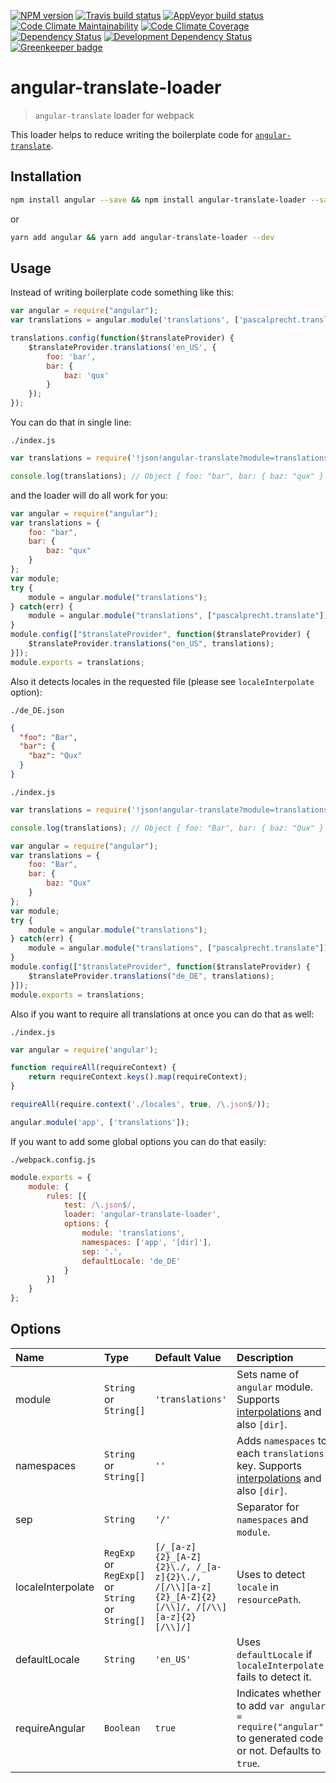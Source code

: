 [![NPM version](https://img.shields.io/npm/v/angular-translate-loader.svg)](https://www.npmjs.org/package/angular-translate-loader)
[![Travis build status](https://travis-ci.org/Fitbit/angular-translate-loader.svg?branch=master)](https://travis-ci.org/Fitbit/angular-translate-loader)
[![AppVeyor build status](https://ci.appveyor.com/api/projects/status/d26g0pju735nksho/branch/master?svg=true)](https://ci.appveyor.com/project/mdreizin/angular-translate-loader/branch/master)
[![Code Climate Maintainability](https://api.codeclimate.com/v1/badges/2c1736cd0cf3a36ae154/maintainability)](https://codeclimate.com/github/Fitbit/angular-translate-loader)
[![Code Climate Coverage](https://api.codeclimate.com/v1/badges/2c1736cd0cf3a36ae154/test_coverage)](https://codeclimate.com/github/Fitbit/angular-translate-loader)
[![Dependency Status](https://img.shields.io/david/Fitbit/angular-translate-loader.svg)](https://david-dm.org/Fitbit/angular-translate-loader)
[![Development Dependency Status](https://img.shields.io/david/dev/Fitbit/angular-translate-loader.svg)](https://david-dm.org/Fitbit/angular-translate-loader#info=devDependencies)
[![Greenkeeper badge](https://badges.greenkeeper.io/Fitbit/angular-translate-loader.svg)](https://greenkeeper.io/)

# angular-translate-loader
> `angular-translate` loader for webpack

This loader helps to reduce writing the boilerplate code for [`angular-translate`](https://github.com/angular-translate/angular-translate).

## Installation

```bash
npm install angular --save && npm install angular-translate-loader --save-dev
```

or

```bash
yarn add angular && yarn add angular-translate-loader --dev
```

## Usage

Instead of writing boilerplate code something like this:

<!-- global angular -->
<!-- eslint no-console: 0 -->
```javascript
var angular = require("angular");
var translations = angular.module('translations', ['pascalprecht.translate']);

translations.config(function($translateProvider) {
    $translateProvider.translations('en_US', {
        foo: 'bar',
        bar: {
            baz: 'qux'
        }
    });
});
```

You can do that in single line:

`./index.js`

<!-- eslint no-console: 0 -->
```javascript
var translations = require('!json!angular-translate?module=translations!./index.json');

console.log(translations); // Object { foo: "bar", bar: { baz: "qux" } }
```

and the loader will do all work for you:

```javascript
var angular = require("angular");
var translations = {
    foo: "bar",
    bar: {
        baz: "qux"
    }
};
var module;
try {
    module = angular.module("translations");
} catch(err) {
    module = angular.module("translations", ["pascalprecht.translate"]);
}
module.config(["$translateProvider", function($translateProvider) {
    $translateProvider.translations("en_US", translations);
}]);
module.exports = translations;
```

Also it detects locales in the requested file (please see `localeInterpolate` option):

`./de_DE.json`

```json
{
  "foo": "Bar",
  "bar": {
    "baz": "Qux"
  }
}
```

`./index.js`

<!-- eslint no-console: 0 -->
```javascript
var translations = require('!json!angular-translate?module=translations!./index.json');

console.log(translations); // Object { foo: "Bar", bar: { baz: "Qux" } }
```

```javascript
var angular = require("angular");
var translations = {
    foo: "Bar",
    bar: {
        baz: "Qux"
    }
};
var module;
try {
    module = angular.module("translations");
} catch(err) {
    module = angular.module("translations", ["pascalprecht.translate"]);
}
module.config(["$translateProvider", function($translateProvider) {
    $translateProvider.translations("de_DE", translations);
}]);
module.exports = translations;
```

Also if you want to require all translations at once you can do that as well:

`./index.js`

```javascript
var angular = require('angular');

function requireAll(requireContext) {
    return requireContext.keys().map(requireContext);
}

requireAll(require.context('./locales', true, /\.json$/));

angular.module('app', ['translations']);
```

If you want to add some global options you can do that easily:

`./webpack.config.js`

```javascript
module.exports = {
    module: {
        rules: [{
            test: /\.json$/,
            loader: 'angular-translate-loader',
            options: {
                module: 'translations',
                namespaces: ['app', '[dir]'],
                sep: '.',
                defaultLocale: 'de_DE'
            }
        }]
    }
};
```

## Options

| Name | Type | Default Value | Description |
|:------------------|:--------------------|:----------------------|:-----------------------------------------------------------|
| module | `String` or `String[]` | `'translations'` | Sets name of `angular` module. Supports [interpolations](https://github.com/webpack/loader-utils#interpolatename) and also `[dir]`. |
| namespaces | `String` or `String[]` | `''` | Adds `namespaces` to each `translations` key. Supports [interpolations](https://github.com/webpack/loader-utils#interpolatename) and also `[dir]`. |
| sep | `String` | `'/'` | Separator for `namespaces` and `module`. |
| localeInterpolate | `RegExp` or `RegExp[]` or `String` or `String[]` | `[/_[a-z]{2}_[A-Z]{2}\./, /_[a-z]{2}\./, /[/\\][a-z]{2}_[A-Z]{2}[/\\]/, /[/\\][a-z]{2}[/\\]/]` | Uses to detect `locale` in `resourcePath`. |
| defaultLocale | `String` | `'en_US'` | Uses `defaultLocale` if `localeInterpolate` fails to detect it. |
| requireAngular | `Boolean` | `true` | Indicates whether to add `var angular = require("angular")` to generated code or not. Defaults to `true`. |
